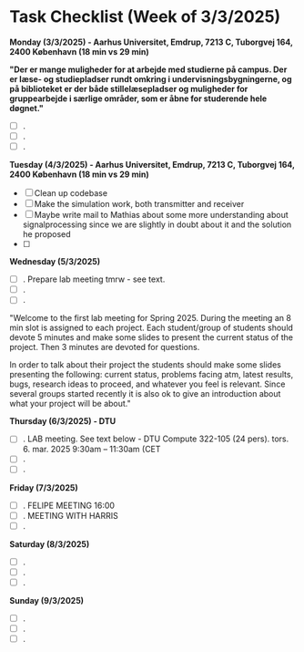 # Task Checklist (Week of 3/3/2025)

**Monday (3/3/2025) - Aarhus Universitet, Emdrup, 7213 C, Tuborgvej 164, 2400 København (18 min vs 29 min)**

**"Der er mange muligheder for at arbejde med studierne på campus. Der er læse- og studiepladser rundt omkring i undervisningsbygningerne, og på biblioteket er der både stillelæsepladser og muligheder for gruppearbejde i særlige områder, som er åbne for studerende hele døgnet."**

- [ ] .
- [ ] .
- [ ] .

**Tuesday (4/3/2025) -  Aarhus Universitet, Emdrup, 7213 C, Tuborgvej 164, 2400 København (18 min vs 29 min)**

- [ ] Clean up codebase
- [ ] Make the simulation work, both transmitter and receiver
- [ ] Maybe write mail to Mathias about some more understanding about signalprocessing since we are slightly in doubt about it and the solution he proposed
- [ ]

**Wednesday (5/3/2025)**

- [ ] . Prepare lab meeting  tmrw - see text.
- [ ] .
- [ ] .

"Welcome to the first lab meeting for Spring 2025. During the meeting an 8 min slot is assigned to each project. Each student/group of students should devote 5 minutes and make some slides to present the current status of the project. Then 3 minutes are devoted for questions.

In order to talk about their project the students should make some slides presenting the following: current status, problems facing atm, latest results, bugs, research ideas to proceed, and whatever you feel is relevant. Since several groups started recently it is also ok to give an introduction about what your project will be about."

**Thursday (6/3/2025) - DTU**

- [ ] . LAB meeting. See text below - DTU Compute 322-105 (24 pers). tors. 6. mar. 2025 9:30am – 11:30am (CET
- [ ] .
- [ ] .

**Friday (7/3/2025)**

- [ ] . FELIPE MEETING 16:00
- [ ] . MEETING WITH HARRIS
- [ ] .

**Saturday (8/3/2025)**

- [ ] .
- [ ] .
- [ ] .

**Sunday (9/3/2025)**

- [ ] .
- [ ] .
- [ ] .
